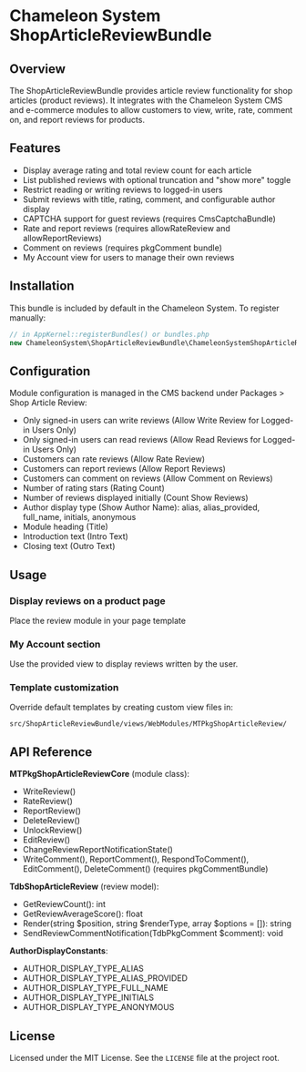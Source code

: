 Chameleon System ShopArticleReviewBundle
========================================

Overview
--------
The ShopArticleReviewBundle provides article review functionality for shop articles (product reviews). It integrates with the Chameleon System CMS and e-commerce modules to allow customers to view, write, rate, comment on, and report reviews for products.

Features
--------
- Display average rating and total review count for each article
- List published reviews with optional truncation and "show more" toggle
- Restrict reading or writing reviews to logged-in users
- Submit reviews with title, rating, comment, and configurable author display
- CAPTCHA support for guest reviews (requires CmsCaptchaBundle)
- Rate and report reviews (requires allowRateReview and allowReportReviews)
- Comment on reviews (requires pkgComment bundle)
- My Account view for users to manage their own reviews

Installation
------------
This bundle is included by default in the Chameleon System. To register manually:

```php
// in AppKernel::registerBundles() or bundles.php
new ChameleonSystem\ShopArticleReviewBundle\ChameleonSystemShopArticleReviewBundle(),
```

Configuration
-------------
Module configuration is managed in the CMS backend under Packages > Shop Article Review:

- Only signed-in users can write reviews (Allow Write Review for Logged-in Users Only)
- Only signed-in users can read reviews (Allow Read Reviews for Logged-in Users Only)
- Customers can rate reviews (Allow Rate Review)
- Customers can report reviews (Allow Report Reviews)
- Customers can comment on reviews (Allow Comment on Reviews)
- Number of rating stars (Rating Count)
- Number of reviews displayed initially (Count Show Reviews)
- Author display type (Show Author Name): alias, alias_provided, full_name, initials, anonymous
- Module heading (Title)
- Introduction text (Intro Text)
- Closing text (Outro Text)

Usage
-----
### Display reviews on a product page
Place the review module in your page template

### My Account section
Use the provided view to display reviews written by the user.

### Template customization
Override default templates by creating custom view files in:

```
src/ShopArticleReviewBundle/views/WebModules/MTPkgShopArticleReview/
```

API Reference
-------------
**MTPkgShopArticleReviewCore** (module class):
- WriteReview()
- RateReview()
- ReportReview()
- DeleteReview()
- UnlockReview()
- EditReview()
- ChangeReviewReportNotificationState()
- WriteComment(), ReportComment(), RespondToComment(), EditComment(), DeleteComment() (requires pkgCommentBundle)

**TdbShopArticleReview** (review model):
- GetReviewCount(): int
- GetReviewAverageScore(): float
- Render(string $position, string $renderType, array $options = []): string
- SendReviewCommentNotification(TdbPkgComment $comment): void

**AuthorDisplayConstants**:
- AUTHOR_DISPLAY_TYPE_ALIAS
- AUTHOR_DISPLAY_TYPE_ALIAS_PROVIDED
- AUTHOR_DISPLAY_TYPE_FULL_NAME
- AUTHOR_DISPLAY_TYPE_INITIALS
- AUTHOR_DISPLAY_TYPE_ANONYMOUS

License
-------
Licensed under the MIT License. See the `LICENSE` file at the project root.
